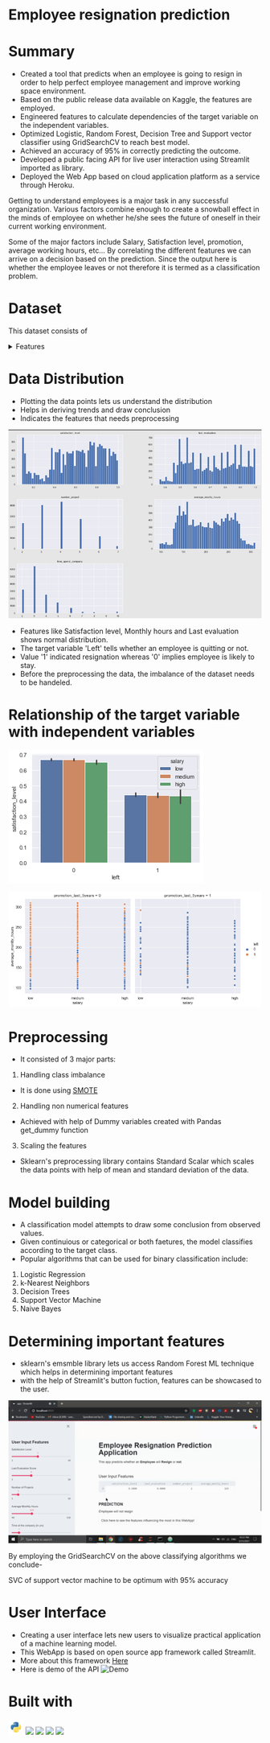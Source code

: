 # Employee resignation prediction

# Summary
* Created a tool that predicts when an employee is going to resign in order to help perfect employee management and improve working space environment.
* Based on the public release data available on Kaggle, the features are employed.
* Engineered features to calculate dependencies of the target variable on the independent variables.
* Optimized Logistic, Random Forest, Decision Tree and Support vector classifier using GridSearchCV to reach best model.
* Achieved an accuracy of 95% in correctly predicting the outcome.
* Developed a public facing API for live user interaction using Streamlit imported as library.
* Deployed the Web App based on cloud application platform as a service through Heroku.


Getting to understand employees is a major task in any successful organization. Various factors combine enough to create a snowball effect in the minds of employee on whether he/she sees the future of oneself in their current working environment.

Some of the major factors include Salary, Satisfaction level, promotion, average working hours, etc… By correlating the different features we can arrive on a decision based on the prediction. Since the output here is whether the employee leaves or not therefore it is termed as a classification problem.


# Dataset

This dataset consists of <details>
  <summary>Features
</summary>


- Satisfaction Level
- Last Evaluation
- Number of Projects
- Average Monthly hours of work
- Time in the company
- Work_accidentleft
- Promotion in last 5 years
- Department
- Salary range
</details>

# Data Distribution

* Plotting the data points lets us understand the distribution
* Helps in deriving trends and draw conclusion
* Indicates the features that needs preprocessing

![](visuals/dist_feature.png)

* Features like Satisfaction level, Monthly hours and Last evaluation shows normal distribution.
* The target variable 'Left' tells whether an employee is quitting or not.
* Value '1' indicated resignation whereas '0' implies employee is likely to stay.
* Before the preprocessing the data, the imbalance of the dataset needs to be handeled.


# Relationship of the target variable with independent variables

![](visuals/feature-impact.png)

![](visuals/dynamic-relationship.png)

# Preprocessing

* It consisted of 3 major parts:
1. Handling class imbalance
* It is done using [SMOTE](https://www.geeksforgeeks.org/ml-handling-imbalanced-data-with-smote-and-near-miss-algorithm-in-python/)
2. Handling non numerical features
* Achieved with help of Dummy variables created with Pandas get_dummy function
3. Scaling the features
* Sklearn's preprocessing library contains Standard Scalar which scales the data points with help of mean and standard deviation of the data.

# Model building
* A classification model attempts to draw some conclusion from observed values.
* Given continuious or categorical or both faetures, the model classifies according to the target class.
* Popular algorithms that can be used for binary classification include:

1. Logistic Regression
2. k-Nearest Neighbors
3. Decision Trees
4. Support Vector Machine
5. Naive Bayes


# Determining important features

* sklearn's emsmble library lets us access Random Forest ML technique which helps in determining important features
* with the help of Streamlit's button fuction, features can be showcased to the user.

![Features](visuals/Emp-app-features.gif)

By employing the GridSearchCV on the above classifying algorithms we conclude-

SVC of support vector machine to be optimum with 95% accuracy

# User Interface

* Creating a user interface lets new users to visualize practical application of a machine learning model. 
* This WebApp is based on open source app framework called Streamlit.
* More about this framework [Here](https://streamlit.io/)
* Here is demo of the API
![Demo](visuals/employee-demo.gif)

# Built with
<code><img height="30" src="https://raw.githubusercontent.com/github/explore/80688e429a7d4ef2fca1e82350fe8e3517d3494d/topics/python/python.png"></code>
<code><img height="30" src="https://raw.githubusercontent.com/numpy/numpy/7e7f4adab814b223f7f917369a72757cd28b10cb/branding/icons/numpylogo.svg"></code>
<code><img height="30" src="https://raw.githubusercontent.com/pandas-dev/pandas/761bceb77d44aa63b71dda43ca46e8fd4b9d7422/web/pandas/static/img/pandas.svg"></code>
<code><img height="30" src="https://matplotlib.org/_static/logo2.svg"></code>
<code><img height="30" src="https://upload.wikimedia.org/wikipedia/commons/thumb/0/05/Scikit_learn_logo_small.svg/1280px-Scikit_learn_logo_small.svg.png"></code>
